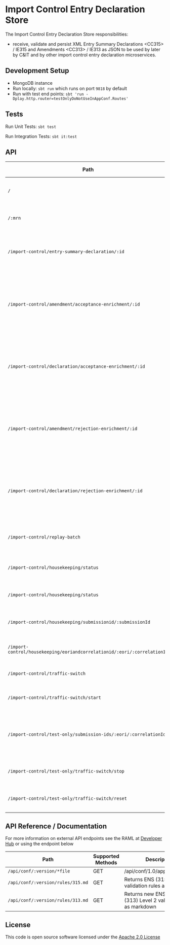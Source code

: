 
# Import Control Entry Declaration Store

The Import Control Entry Declaration Store responsibilities:
- receive, validate and persist XML Entry Summary Declarations \<CC315> / IE315 and Amendments \<CC313> / IE313 as JSON to be used by later by C&IT and by other import control entry declaration microservices.

## Development Setup
- MongoDB instance
- Run locally: `sbt run` which runs on port `9818` by default
- Run with test end points: `sbt 'run -Dplay.http.router=testOnlyDoNotUseInAppConf.Routes'`

## Tests
Run Unit Tests: `sbt test`

Run Integration Tests: `sbt it:test`

## API

| Path | Supported Methods | Type | Description |
| ----------------------------------------------------------| ----------------- | -----| ------------|
|```/```                                                    |        POST       | External | Endpoint for users to save IE315 xml to the database. |
|```/:mrn```                                                |        PUT        | External | Endpoint for users to save IE313 xml to the database. |
|```/import-control/entry-summary-declaration/:id```        |        GET        | Internal | Endpoint for C&IT to get an entry declaration from the database. |
|```/import-control/amendment/acceptance-enrichment/:id```  |        GET        | Internal | Endpoint for [Decision microservice](https://github.com/hmrc/import-control-entry-declaration-decision) to get an acceptance enrichment from the amendment in the database. |
|```/import-control/declaration/acceptance-enrichment/:id```|        GET        | Internal | Endpoint for [Decision microservice](https://github.com/hmrc/import-control-entry-declaration-decision) to get an acceptance enrichment from the declaration in the database. |
|```/import-control/amendment/rejection-enrichment/:id```   |        GET        | Internal | Endpoint for [Decision microservice](https://github.com/hmrc/import-control-entry-declaration-decision) to get an rejection enrichment from the amendment in the database. |
|```/import-control/declaration/rejection-enrichment/:id``` |        GET        | Internal | Endpoint for [Decision microservice](https://github.com/hmrc/import-control-entry-declaration-decision) to get an rejection enrichment from the declaration in the database. |
|```/import-control/replay-batch```                         |        POST       | Internal | Endpoint to replay messages to C&IT from the database. |
|```/import-control/housekeeping/status```                  |        GET        | Internal | Endpoint to get housekeeping status. |
|```/import-control/housekeeping/status```                  |        PUT        | Internal | Endpoint to set housekeeping status. |
|```/import-control/housekeeping/submissionid/:submissionId```|        PUT        | Internal | Endpoint to set a short ttl on a specified record. |
|```/import-control/housekeeping/eoriandcorrelationid/:eori/:correlationId```|        PUT        | Internal | Endpoint to set a short ttl on a specified record. |
|```/import-control/traffic-switch```                      |        GET        | Internal | Endpoint to get the traffic switch status. |
|```/import-control/traffic-switch/start```                |        PUT        | Internal | Endpoint to start the traffic flowing to EIS. |
|```/import-control/test-only/submission-ids/:eori/:correlationId``` | GET      | Test | Endpoint to get submission Id from EORI and Correlation Id. |
|```/import-control/test-only/traffic-switch/stop```       |        PUT        | Test | Endpoint to stop the traffic flowing to EIS. |
|```/import-control/test-only/traffic-switch/reset```      |        PUT        | Test | Endpoint to reset the traffic switch to initial state. |

## API Reference / Documentation 
For more information on external API endpoints see the RAML at [Developer Hub]("https://developer.service.hmrc.gov.uk/api-documentation/docs/api/service/import-control-entry-declaration-store/1.0") or using the endpoint below

|Path                          | Supported Methods | Description |
| -----------------------------| ----------------- | ----------- |
|```/api/conf/:version/*file```|        GET        | /api/conf/1.0/application.raml |
|```/api/conf/:version/rules/315.md```|        GET        | Returns ENS (315) Level 2 validation rules as markdown |
|```/api/conf/:version/rules/313.md```|        GET        | Returns new ENS amendment (313) Level 2 validation rules as markdown |

## License

This code is open source software licensed under the [Apache 2.0 License]("http://www.apache.org/licenses/LICENSE-2.0.html")
